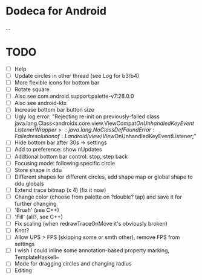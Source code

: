 # Dodeca for Android
...
# TODO
- [ ] Help
- [ ] Update circles in other thread (see Log for b3/b4)
- [ ] More flexible icons for bottom bar
- [ ] Rotate square
- [ ] Also see com.android.support:palette-v7:28.0.0
- [ ] Also see android-ktx
- [ ] Increase bottom bar button size
- [ ] Ugly log error: "Rejecting re-init on previously-failed class java.lang.Class<androidx.core.view.ViewCompat$OnUnhandledKeyEventListenerWrapper>: java.lang.NoClassDefFoundError: Failed resolution of: Landroid/view/View$OnUnhandledKeyEventListener;"
- [ ] Hide bottom bar after 30s -> settings
- [ ] Add to preference: show nUpdates
- [ ] Addtional bottom bar control: stop, step back
- [ ] Focusing mode: following specific circle
- [ ] Store shape in ddu
- [ ] Different shapes for different circles, add shape map or global shape to ddu globals
- [ ] Extend trace bitmap (x 4) (fix it now)
- [ ] Change color (choose from palette on ?double? tap) and save it for further changing
- [ ] 'Brush' (see C++)
- [ ] 'Fill' (all?, see C++)
- [ ] Fix scaling (when redrawTraceOnMove it's obviously broken)
- [ ] Knot?
- [ ] Allow UPS > FPS (skipping some or smth other), remove FPS from settings
- [ ] I wish I could inline some annotation-based property marking, TemplateHaskell~
- [ ] Mode for dragging circles and changing radius
- [ ] Editing
